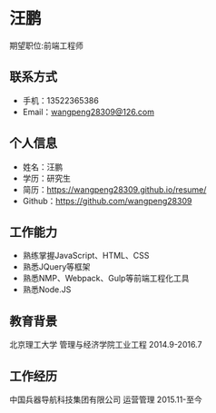 汪鹏
=====
期望职位:前端工程师

联系方式
----
* 手机：13522365386
* Email：wangpeng28309@126.com


个人信息
----
* 姓名：汪鹏
* 学历：研究生
* 简历：https://wangpeng28309.github.io/resume/
* Github：https://github.com/wangpeng28309

工作能力
----
* 熟练掌握JavaScript、HTML、CSS
* 熟悉JQuery等框架
* 熟悉NMP、Webpack、Gulp等前端工程化工具
* 熟悉Node.JS

教育背景
----
北京理工大学 管理与经济学院工业工程 2014.9-2016.7

工作经历
-----
中国兵器导航科技集团有限公司 运营管理 2015.11-至今




